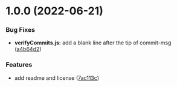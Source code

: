 # 1.0.0 (2022-06-21)


### Bug Fixes

* **verifyCommits.js:** add a blank line after the tip of commit-msg ([a4b64d2](https://github.com/suressk/sure-lint/commit/a4b64d256a40f4685fbaa79168b264b97c4740eb))


### Features

* add readme and license ([7ac113c](https://github.com/suressk/sure-lint/commit/7ac113ca53259f5d320d35f9bcd78a669d51126b))



